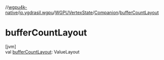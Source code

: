//[wgpu4k-native](../../../../index.md)/[io.ygdrasil.wgpu](../../index.md)/[WGPUVertexState](../index.md)/[Companion](index.md)/[bufferCountLayout](buffer-count-layout.md)

# bufferCountLayout

[jvm]\
val [bufferCountLayout](buffer-count-layout.md): ValueLayout